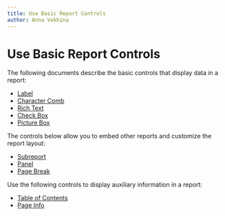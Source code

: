 ```yaml
---
title: Use Basic Report Controls
author: Anna Vekhina
---
```

# Use Basic Report Controls

The following documents describe the basic controls that display data in a report:

* [Label](use-basic-report-controls/label.md)
* [Character Comb](use-basic-report-controls/character-comb.md)
* [Rich Text](use-basic-report-controls/rich-text.md)
* [Check Box](use-basic-report-controls/check-box.md)
* [Picture Box](use-basic-report-controls/picture-box.md)

The controls below allow you to embed other reports and customize the report layout:

* [Subreport](use-basic-report-controls/subreport.md)
* [Panel](use-basic-report-controls/panel.md)
* [Page Break](use-basic-report-controls/page-break.md)

Use the following controls to display auxiliary information in a report:

* [Table of Contents](use-basic-report-controls/table-of-contents.md)
* [Page Info](use-basic-report-controls/page-info.md)